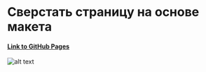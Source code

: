 # Сверстать страницу на основе макета

#### [Link to GitHub Pages](https://manuilenkoart.github.io/goit-fe-course/html-css/module-03/index-main.html)

![alt text](https://github.com/Manuilenkoart/readme/raw/master/FE-cource/html-css/img/homework-03.png)
